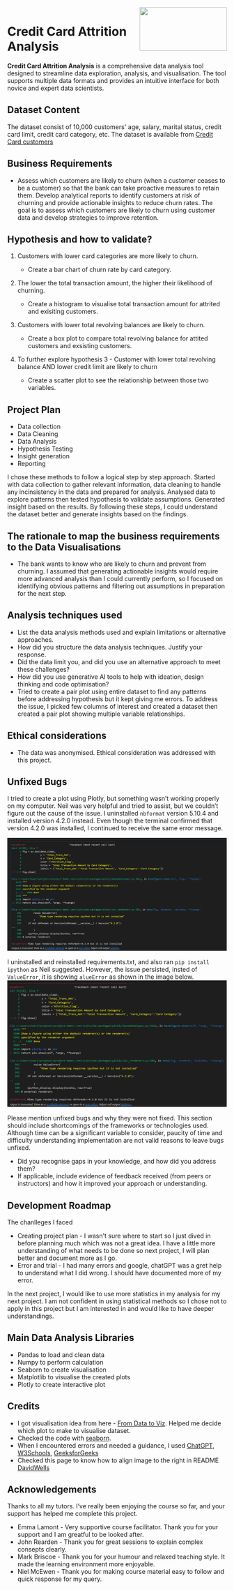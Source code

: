 
<img align="right" width="200" height="100" src="https://codeinstitute.s3.amazonaws.com/fullstack/ci_logo_small.png"> 

# Credit Card Attrition Analysis

**Credit Card Attrition Analysis** is a comprehensive data analysis tool designed to streamline data exploration, analysis, and visualisation. The tool supports multiple data formats and provides an intuitive interface for both novice and expert data scientists.



## Dataset Content
The dataset consist of 10,000 customers' age, salary, marital status, credit card limit, credit card category, etc. The dataset is available from [Credit Card customers](https://www.kaggle.com/datasets/sakshigoyal7/credit-card-customers/data)


## Business Requirements
* Assess which customers are likely to churn (when a customer ceases to be a customer) so that the bank can take proactive measures to retain them. Develop analytical reports to identify customers at risk of churning and provide actionable insights to reduce churn rates. The goal is to assess which customers are likely to churn using customer data and develop strategies to improve retention.


## Hypothesis and how to validate?

1. Customers with lower card categories are more likely to churn.
   * Create a bar chart of churn rate by card category.

2. The lower the total transaction amount, the higher their likelihood of churning.
   * Create a histogram to visualise total transaction amount for attrited and exisiting customers.     


3. Customers with lower total revolving balances are likely to churn.
   * Create a box plot to compare total revolving balance for attited customers and exsisting customers.

4. To further explore hypothesis 3 - Customer with lower total revolving balance AND lower credit limit are likely to churn
   *  Create a scatter plot to see the relationship between those two variables.
 

## Project Plan
* Data collection
* Data Cleaning  
* Data Analysis
* Hypothesis Testing
* Insight generation
* Reporting

I chose these methods to follow a logical step by step approach. Started with data collection to gather relevant information, data cleaning to handle any incinsistency in the data and prepared for analysis. Analysed data to explore patterns then tested hypothesis to validate assumptions. Generated insight based on the results. By following these steps, I could understand the dataset better and generate insights based on the findings.


## The rationale to map the business requirements to the Data Visualisations
* The bank wants to know who are likely to churn and prevent from churning. 
I assumed that generating actionable insights would require more advanced analysis than I could currently perform, so I focused on identifying obvious patterns and filtering out assumptions in preparation for the next step.

## Analysis techniques used
* List the data analysis methods used and explain limitations or alternative approaches.
* How did you structure the data analysis techniques. Justify your response.
* Did the data limit you, and did you use an alternative approach to meet these challenges?
* How did you use generative AI tools to help with ideation, design thinking and code optimisation?
* Tried to create a pair plot using entire dataset to find any patterns before addressing hypothesis but it kept giving me errors. To address the issue, I picked few columns of interest and created a dataset then created a pair plot showing multiple variable relationships. 
## Ethical considerations
* The data was anonymised. Ethical consideration was addressed with this project.

## Unfixed Bugs
I tried to create a plot using Plotly, but something wasn’t working properly on my computer. Neil was very helpful and tried to assist, but we couldn’t figure out the cause of the issue. I uninstalled `nbformat` version 5.10.4 and installed version 4.2.0 instead. Even though the terminal confirmed that version 4.2.0 was installed, I continued to receive the same error message.

 ![Bug1](ScreenshotBug.png)


I uninstalled and reinstalled requirements.txt, and also ran `pip install ipython` as Neil suggested. However, the issue persisted, insted of `ValueError`, it is showing `alueError` as shown in the image below.
![Bug2](ScreenshotBug2.png)

Please mention unfixed bugs and why they were not fixed. This section should include shortcomings of the frameworks or technologies used. Although time can be a significant variable to consider, paucity of time and difficulty understanding implementation are not valid reasons to leave bugs unfixed.
* Did you recognise gaps in your knowledge, and how did you address them?
* If applicable, include evidence of feedback received (from peers or instructors) and how it improved your approach or understanding.

## Development Roadmap
The chanlleges I faced 
- Creating project plan - I wasn't sure where to start so I just dived in before planning much which was not a great idea. I have a little more understanding of what needs to be done so next project, I will plan better and document more as I go. 
- Error and trial - I had many errors and google, chatGPT was a gret help to understand what I did wrong. I should have documented more of my error. 

In the next project, I would like to use more statistics in my analysis for my next project. I am not confident in using statistical methods so I chose not to apply in this project but I am interested in and would like to have deeper understandings.



## Main Data Analysis Libraries
* Pandas to load and clean data
* Numpy to perform calculation 
* Seaborn to create visualisation
* Matplotlib to visualise the created plots
* Plotly to create interactive plot


## Credits 

* I got visualisation idea from here - [From Data to Viz](https://www.data-to-viz.com/#network).  Helped me decide which plot to make to visualise dataset.
* Checked the code with [seaborn](https://seaborn.pydata.org/index.html#).
* When I encountered errors and needed a guidance, I used [ChatGPT](https://chatgpt.com/), [W3Schools](https://www.w3schools.com/), [GeeksforGeeks](https://www.geeksforgeeks.org/)
* Checked this page to know how to align image to the right in README [DavidWells](https://gist.github.com/DavidWells/7d2e0e1bc78f4ac59a123ddf8b74932d)




## Acknowledgements
Thanks to all my tutors. I’ve really been enjoying the course so far, and your support has helped me complete this project.
* Emma Lamont - Very supportive course facilitator. Thank you for your support and I am greatful to be looked after.
* John  Rearden - Thank you for great sessions to explain complex consepts clearly. 
* Mark Briscoe - Thank you for your humour and relaxed teaching style. It made the learning environment more enjoyable.
* Niel McEwen - Thank you for making course material easy to follow and quick response for my query.